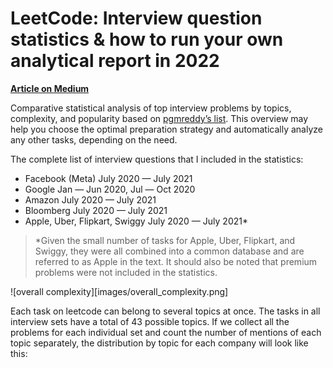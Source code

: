 # LeetCode: Interview question statistics & how to run your own analytical report in 2022

**[Article on Medium](https://medium.com/@apetsiuk/leetcode-interview-question-statistics-how-to-run-your-own-analytical-report-in-2022-1b202ae48902)**

Comparative statistical analysis of top interview problems by topics, complexity, and popularity based on [pgmreddy’s list](https://leetcode.com/discuss/interview-question/1376426/facebook-interview-questions-july-2020-july-2021). This overview may help you choose the optimal preparation strategy and automatically analyze any other tasks, depending on the need.

The complete list of interview questions that I included in the statistics:
* Facebook (Meta) July 2020 — July 2021
* Google Jan — Jun 2020, Jul — Oct 2020
* Amazon July 2020 — July 2021
* Bloomberg July 2020 — July 2021
* Apple, Uber, Flipkart, Swiggy July 2020 — July 2021*

> *Given the small number of tasks for Apple, Uber, Flipkart, and Swiggy, they were all combined into a common database and are referred to as Apple in the text. It should also be noted that premium problems were not included in the statistics.

![overall complexity][images/overall_complexity.png]

Each task on leetcode can belong to several topics at once. The tasks in all interview sets have a total of 43 possible topics. If we collect all the problems for each individual set and count the number of mentions of each topic separately, the distribution by topic for each company will look like this:
